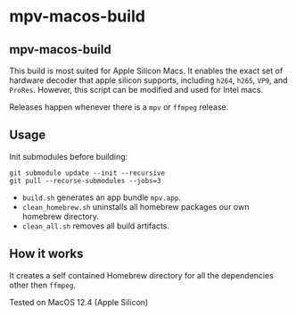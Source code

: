 # mpv-macos-build

## mpv-macos-build

This build is most suited for Apple Silicon Macs. 
It enables the exact set of hardware decoder that apple silicon supports, including `h264`, `h265`, `VP9`, and `ProRes`.
However, this script can be modified and used for Intel macs. 

Releases happen whenever there is a `mpv` or `ffmpeg` release.

## Usage

Init submodules before building:
```
git submodule update --init --recursive
git pull --recurse-submodules --jobs=3
```

- `build.sh` generates an app bundle `mpv.app`.
- `clean_homebrew.sh` uninstalls all homebrew packages our own homebrew directory.
- `clean_all.sh` removes all build artifacts.

## How it works

It creates a self contained Homebrew directory for all the dependencies other then `ffmpeg`.

Tested on MacOS 12.4 (Apple Silicon)

